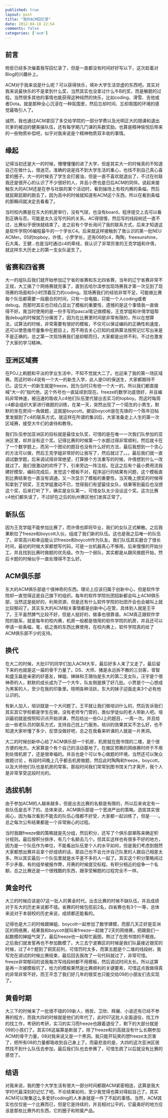 ```yaml
---
published: true
layout: post
title: "我的ACM回忆录"
date: 2012-04-18 22:54
comments: false
categories: ['acm']
---
```


## 前言
杨哲已经多次催着我写回忆录了，但是一直都没有时间好好写以下，这次趁着对Blog的兴趣补上。

ACM对于我来说是什么呢？可以获得快乐，填补大学生活空虚的东西吧。其实对我来说最快乐的不是拿到什么奖，当然其实也没拿过什么牛B的奖，而是解题的过程。当然很多其他的事情也能获得这种纯然的快乐，比如coding、滑雪、吉他或者Dota。就是那种全心沉浸在一种氛围里，然后忘却时间、忘却周围的环境的感觉最吸引人了。

诚然，我也通过ACM拿回了多交给学院的一部分学费以及光明正大的翘课和退出坑爹的被迫的健美操队伍，还有每学期几门课的系数奖励。也算是精神愉悦后带来的一些物质补偿吧，似乎对我来说是个精神物质双丰收的事情。

## 缘起
记得当初还是大一的时候，懵懵懂懂的进了大学，但是其实大一的时候真的不知道自己在做什么，很迷茫。准确的说是找不到大学生活的重心，也找不到自己真心喜爱的圈子。大一的时候去了学生会打酱油，但是一直不喜欢就退出了，不过在社联我还是很开心的认识了不少很好的人，并且小贾也是日后ACM的同伴。说起来接触东大的ACM还是在参与社联的某个活动时，看到操场上有校内赛的条幅，然后就屁颠屁颠的跑去了。因为高中的时候就知道有ACM这个东西，所以在看到条幅的那瞬间就决定去看看了。

当时校内赛是在东大的机房举行，没有气球，也没有board，程序提交上去可以看到正确与否。可能是太久没写代码的关系，AC得很慢，然后写的线段树还一直不过，比赛似乎很快就结束了。走之前有个学长询问了我的联系方式，后来才知道这是软件学院06编程最牛的一个学长C4。后来就这样接触到了我认识的第一批NEU ACMer。05的topboy，许倩，小罗学长，还有06的c4，陶陶，freesunshine，石大禹，王健...也是当时通过c4的牵线，我认识了非常厉害的王克学姐和许倩，就这样东大历史上的第一支女队诞生了。

## 省赛和四省赛
大一的组队后我们就开始参加辽宁省的省赛和东北四省赛，当年的辽宁省赛非常不正规，大工搞了个网络赛就完事了，直到去哈尔滨参加现场赛我才第一次见到了现场赛的场面和5小时顶着压力的coding。现场赛我们的经验非常不足，可能做比赛每个队伍都需要一段磨合的时间，只有一台电脑，只能一个人coding或者debug。而那时其实也已经凸显出了模板的重要性，遗憾的是这个事情我一直做得不好。我当时使用的是一份手写的pascal笔记做模板，王克学姐和许倩学姐帮我debug的时候就万分痛苦了。因为在比赛里时间是非常有限的，所以在想算法，试算法的时候，非常需要有很好的模板，不仅可以保证编码的正确性和速度，还可以使思维尽量集中在题目上，而不用去关心已知的成熟算法按照记忆写出来是不是正确的。总之第一次现场赛我们是抑郁而归，大家都是出师不利，不过也激发了大家的学习精神。

## 亚洲区域赛
在POJ上刷题和平淡的学业生活中，不知不觉就大二了。也迎来了我的第一场区域赛。而这时听c4说有一个大一的新生入学，此人是OI的保送生，大家都期待不已。这位大一的新生就是freeze，因为当时只有他一个大一的，所以我们都直接喊“大一的”指代他，这个外号也一直延续到现在。freeze的数学功底很好，并且编码非常神速，被迅速的吸收入c4他们队伍里代替出去实习的topboy。而这时每周c4都会组织大家进行做题的训练，在某一天，突然出现了一个陌生的小男生，默默的坐在房间一角做题，这就是boycott。据说boycott是在先锋的一个陈年旧帖里发掘到了c4的联系方式。就这样在所谓的集训后，大家准备走上人生的第一次区域赛，接受大牛们的虐待和教导。

我们队伍参加亚洲区的目标就是最佳女队奖，可惜的是在唯一一次我们队参加的亚洲区里，却并没有这个奖。记得比赛的时候第一个水题过得非常顺利，然后就卡在了一个数学题上，而另一个图论的题目也没有什么好的方法，最后我想到一个贪心的方法可以做，然后王克学姐非常好的让我写了，然后就过了。。。最后我们就一直调试数学题，后来调试得非常绝望，打算换个方法重写的时候，许倩想到什么一改就过了。我们很激动的欢呼了下，引来旁边一阵注视。在这之后有个最小费用流我建好模型，编码完成后，发觉这个模板不对，程序运行的结果有问题，这个模板直到比赛结束也一直没有调通，又一次显示了模板的重要性。当天晚上颁奖的时候得知拿到了铜奖，王克学姐激动不已，觉得我们有望最佳女队，结果等到最后也没颁这个奖，后来打听了下，确实是女队第一，可惜女队太少没设这个奖。这次比赛c4他们都失误了，不过好在之后的杭州赛区他们发挥正常了。

## 新队伍
因为王克学姐不能参加比赛了，而许倩也即将毕业，我们的女队正式解散。之后我果断拉了freeze和boycott入伙，组成了我们新的队伍。这也是我之后唯一的队伍了。非常高兴和幸运能认识freeze和boycott作为队友。我们队伍其实磨合了很长时间，最初的时候大家都想写代码，可是一台机器真心不够用。后来慢慢的开始分工，并且找到比赛时做题的优先级。作为一个弱队，其实都是从跟风做题开始，然后卡题的时候似乎一直处理得不怎么好。

## ACM俱乐部
东大的ACM俱乐部是个很神奇的东西。理论上应该归属于创新中心，但是软件学院却一直觉得这是自己旗下的组织。每年的软件学院社团招新都会叫上ACM俱乐部，当然这是挺好的，利用资源，但是还有什么软件学院的社团开会也会被叫上就比较郁闷了。其实东大的ACM相关事情都是创新中心在管，具体到人就是王平了。王平虽然脾气比较不好，但是人挺好的，做事也很靠谱。ACM真正跟软件学院的联系，就是每年的校内赛，机房一般都是借用的软件学院的机房，并且还可以申请一些条幅，笔，纸之类的东西比赛使用，在校内赛上，软件学院真的给了ACM俱乐部不少的支持。

## 换代
在大二的时候，大批07的同学们加入ACM大军，最后好多人来了又走了，最后留下来的也就是这一届的骨干力量了。DS、大师、猪是永远拆不散的三剑客，胥智和盛玉磊是亲密的好基友，婵姐、婵妹和王璐怡是东大的第二支女队，汪宇是个很神奇的人，默默的成长成为了一个大牛，队友倒是换了好几批。小贾是个一心想成为黑客的人，至少在我的印象里。晓明各种活跃，东大的妹子迎面走来3个必有他认识的。

有新人加入，培训就是一个大问题了。王平就让我们做培训什么的，然后告诉我们其实其它学校都是学生在做，没有老师专门管的，类似学徒似的老人带新人吧。培训最初就是按照知识点开始讲课，然后给出一些OJ上的题目，一周一次。并且给出一些老队员的联系方式，支持自己找上门服务。培训的效果其实不怎么好，也不知道大家听懂了多少，反馈没做好吧，总之在我看来听课的人就是一片黑洞。

大二的时候创新中心给了ACM俱乐部一个机房，机房就在图书馆的二楼，是个很方便的地方。大家算是个有个自己的活动基地了。在做区预赛的网络赛时终于不用到处借机房了，还是很幸福的。并且也是个可以专心做题的环境，当然还可以聚众做题讨论 。有段时间晚上几乎都去机房做题，然后此时陶陶和freeze，boycott，以及大师他们队也是机房的常客。那段时间我们常常到图书馆关门才离开，我个人是非常享受这段时光的。

## 选拔机制
由于参加ACM的人越来越多，但是出去比赛的名额是有限的，所以后来肯定有一些队伍是去不了的。总体来说，ACM俱乐部是一个宽进严出的策略。选拔其实很闹心，因为每次看到不能去的队伍心情都不好受，大家都一起训练了，但是⋯⋯。总之每次公布结果都是一个非常揪心的过程。

当时我跟freeze做的策略就是先分组，然后积分，还写了个俱乐部章陈来确定积分规则。最后按积分排序，有几个名额去几个。但其实这样也有很多不好的地方，因为是一个队伍作为单位，不能看出队伍里个人的水平如何，但是我们考虑到既然大家都想出赛并且拿个好成绩的话，那自己也不会允许自己队里的人跟自己相差太多。所以其实最后一个队伍里就是水平差不多的人一起了。其实这个积分策略闹过不少矛盾，有的组举被报作弊，月赛的时候提交标程。有积分相近的组争一个名额，总之比赛还是一个很残酷的东西，跟享受解题的过程完全不一样。

## 黄金时代
大三的时候应该是07这一批人的黄金时代。出去比赛的时候不缺队伍，并且成绩对于东大的历史来说都不错。省赛的时候包揽前2名，四省赛也有3个一等，总体来说对于本弱校的历史来说，成绩都还能看的。

记得也是大三的时候跟婵姐，boycott一起参加了数学建模，而那几天正好是亚洲区的网络赛，结果我和boycott就叫来freeze一起做了2天的网络赛，把跟我们一起数模的婵姐气哭了。最后freeze也一起帮忙画图，熬过了在图书馆的不眠夜。之后我们就发誓再也不参加数模了。大三去宁波赛区的时候是我们队最接近银奖的时候，过了4个题到了铜奖前列，可惜罚时太多，而第五题是个二维的线段树，我写完在调试的时候比赛结束，最后回去我改了一句代码就过了，非常可惜。freeze非常郁闷的说我每次写线段树都不用模板，然后调试时间太长。所以这算是再一次被模板坑了，给力的模板果然是比赛顺利的关键要素，可惜这点我做得真的非常非常不好。而王平念了我们好几年的银奖也只能交给09的小朋友们去实现了。

## 黄昏时期
大三下的时候来了一批很不错的09新人，杨哲、卫欣、辉展、小波还有已经不参赛的程方，而我大四的时候就是他们的年代了。此时07这批人全面退役，找工作的找工作，考研的考研，实习的实习而freeze也跟着退役了，剩下的大部分就是09的小孩们了。其实08这届算是断层了，除了freeze和刘高就没有什么长期参加ACM的骨干力量，08对我来说又是一个黑洞。我只能开玩笑的想freeze太厉害了，把所有08的力量都吸收到自己身上了。而最悲哀的是，大四的这次亚洲区居然找不到什么队伍去参加，最后我们队也去参赛了，可惜生疏了以后就没有比赛的感觉了。

## 结语
对我来说，我的整个大学生活有很大一部分时间都跟ACM紧密相连，这算是我大学时代最深刻的记忆了吧。不论结果如何，至少我觉得也算对得起自己了。其实ACM可以聚集这么多爱好coding的人本身就是一件了不起的事情。当然，ACM其实也仅仅是一个比赛而已，但是它是持续的，并且相对公平的，它最美好的地方应该是那些比赛外的东西，它的圈子和附属产品。
